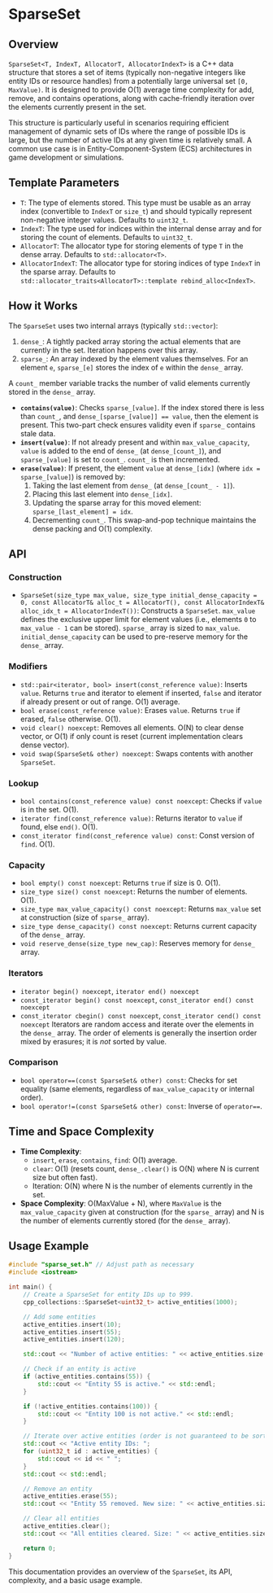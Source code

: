 # SparseSet

## Overview

`SparseSet<T, IndexT, AllocatorT, AllocatorIndexT>` is a C++ data structure that stores a set of items (typically non-negative integers like entity IDs or resource handles) from a potentially large universal set `[0, MaxValue)`. It is designed to provide O(1) average time complexity for add, remove, and contains operations, along with cache-friendly iteration over the elements currently present in the set.

This structure is particularly useful in scenarios requiring efficient management of dynamic sets of IDs where the range of possible IDs is large, but the number of active IDs at any given time is relatively small. A common use case is in Entity-Component-System (ECS) architectures in game development or simulations.

## Template Parameters

-   `T`: The type of elements stored. This type must be usable as an array index (convertible to `IndexT` or `size_t`) and should typically represent non-negative integer values. Defaults to `uint32_t`.
-   `IndexT`: The type used for indices within the internal dense array and for storing the count of elements. Defaults to `uint32_t`.
-   `AllocatorT`: The allocator type for storing elements of type `T` in the dense array. Defaults to `std::allocator<T>`.
-   `AllocatorIndexT`: The allocator type for storing indices of type `IndexT` in the sparse array. Defaults to `std::allocator_traits<AllocatorT>::template rebind_alloc<IndexT>`.

## How it Works

The `SparseSet` uses two internal arrays (typically `std::vector`):
1.  `dense_`: A tightly packed array storing the actual elements that are currently in the set. Iteration happens over this array.
2.  `sparse_`: An array indexed by the element values themselves. For an element `e`, `sparse_[e]` stores the index of `e` within the `dense_` array.

A `count_` member variable tracks the number of valid elements currently stored in the `dense_` array.

-   **`contains(value)`**: Checks `sparse_[value]`. If the index stored there is less than `count_`, and `dense_[sparse_[value]] == value`, then the element is present. This two-part check ensures validity even if `sparse_` contains stale data.
-   **`insert(value)`**: If not already present and within `max_value_capacity`, `value` is added to the end of `dense_` (at `dense_[count_]`), and `sparse_[value]` is set to `count_`. `count_` is then incremented.
-   **`erase(value)`**: If present, the element `value` at `dense_[idx]` (where `idx = sparse_[value]`) is removed by:
    1.  Taking the last element from `dense_` (at `dense_[count_ - 1]`).
    2.  Placing this last element into `dense_[idx]`.
    3.  Updating the sparse array for this moved element: `sparse_[last_element] = idx`.
    4.  Decrementing `count_`.
    This swap-and-pop technique maintains the dense packing and O(1) complexity.

## API

### Construction
-   `SparseSet(size_type max_value, size_type initial_dense_capacity = 0, const AllocatorT& alloc_t = AllocatorT(), const AllocatorIndexT& alloc_idx_t = AllocatorIndexT())`:
    Constructs a `SparseSet`. `max_value` defines the exclusive upper limit for element values (i.e., elements `0` to `max_value - 1` can be stored). `sparse_` array is sized to `max_value`. `initial_dense_capacity` can be used to pre-reserve memory for the `dense_` array.

### Modifiers
-   `std::pair<iterator, bool> insert(const_reference value)`: Inserts `value`. Returns `true` and iterator to element if inserted, `false` and iterator if already present or out of range. O(1) average.
-   `bool erase(const_reference value)`: Erases `value`. Returns `true` if erased, `false` otherwise. O(1).
-   `void clear() noexcept`: Removes all elements. O(N) to clear dense vector, or O(1) if only count is reset (current implementation clears dense vector).
-   `void swap(SparseSet& other) noexcept`: Swaps contents with another `SparseSet`.

### Lookup
-   `bool contains(const_reference value) const noexcept`: Checks if `value` is in the set. O(1).
-   `iterator find(const_reference value)`: Returns iterator to `value` if found, else `end()`. O(1).
-   `const_iterator find(const_reference value) const`: Const version of `find`. O(1).

### Capacity
-   `bool empty() const noexcept`: Returns `true` if size is 0. O(1).
-   `size_type size() const noexcept`: Returns the number of elements. O(1).
-   `size_type max_value_capacity() const noexcept`: Returns `max_value` set at construction (size of `sparse_` array).
-   `size_type dense_capacity() const noexcept`: Returns current capacity of the `dense_` array.
-   `void reserve_dense(size_type new_cap)`: Reserves memory for `dense_` array.

### Iterators
-   `iterator begin() noexcept`, `iterator end() noexcept`
-   `const_iterator begin() const noexcept`, `const_iterator end() const noexcept`
-   `const_iterator cbegin() const noexcept`, `const_iterator cend() const noexcept`
    Iterators are random access and iterate over the elements in the `dense_` array. The order of elements is generally the insertion order mixed by erasures; it is *not* sorted by value.

### Comparison
-   `bool operator==(const SparseSet& other) const`: Checks for set equality (same elements, regardless of `max_value_capacity` or internal order).
-   `bool operator!=(const SparseSet& other) const`: Inverse of `operator==`.

## Time and Space Complexity

-   **Time Complexity**:
    -   `insert`, `erase`, `contains`, `find`: O(1) average.
    -   `clear`: O(1) (resets count, `dense_.clear()` is O(N) where N is current size but often fast).
    -   Iteration: O(N) where N is the number of elements currently in the set.
-   **Space Complexity**: O(MaxValue + N), where `MaxValue` is the `max_value_capacity` given at construction (for the `sparse_` array) and N is the number of elements currently stored (for the `dense_` array).

## Usage Example

```cpp
#include "sparse_set.h" // Adjust path as necessary
#include <iostream>

int main() {
    // Create a SparseSet for entity IDs up to 999.
    cpp_collections::SparseSet<uint32_t> active_entities(1000);

    // Add some entities
    active_entities.insert(10);
    active_entities.insert(55);
    active_entities.insert(120);

    std::cout << "Number of active entities: " << active_entities.size() << std::endl;

    // Check if an entity is active
    if (active_entities.contains(55)) {
        std::cout << "Entity 55 is active." << std::endl;
    }

    if (!active_entities.contains(100)) {
        std::cout << "Entity 100 is not active." << std::endl;
    }

    // Iterate over active entities (order is not guaranteed to be sorted by ID)
    std::cout << "Active entity IDs: ";
    for (uint32_t id : active_entities) {
        std::cout << id << " ";
    }
    std::cout << std::endl;

    // Remove an entity
    active_entities.erase(55);
    std::cout << "Entity 55 removed. New size: " << active_entities.size() << std::endl;

    // Clear all entities
    active_entities.clear();
    std::cout << "All entities cleared. Size: " << active_entities.size() << std::endl;

    return 0;
}

```

This documentation provides an overview of the `SparseSet`, its API, complexity, and a basic usage example.
